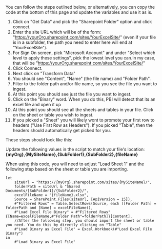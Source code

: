 You can follow the steps outlined below, or alternatively, you can copy the code at the bottom of this page and update the variables and use it as is.

1. Click on "Get Data" and pick the "Sharepoint Folder" option and click connect.
2. Enter the site URL which will be of the form: "https://yourOrg.sharepoint.com/sites/YourExcelSite/" (even if your file is in a subfolder, the path you need to enter here will end at "YourExcelSite").
3. For Sign On screen, pick "Microsoft Account" and under "Select which level to apply these settings", pick the lowest level you can.In my case, that will be "https://yourOrg.sharepoint.com/sites/YourExcelSite/"
4. Click Connect.
5. Next click on "Transform Data"
6. You should see "Content", "Name" (the file name) and "Folder Path". 
7. Filter to the folder path and/or file name, so you see the file you want to ingest.
8. At this point you should see just the file you want to ingest.
9. Click on the "Binary" word. When you do this, PBI will detect that its an excel file and open it up
10. At this point you should see all the sheets and tables in your file. Click on the sheet or table you wish to ingest.
11. If you picked a "Sheet" you will likely wont to promote your first row to headers ("Use First Row as Headers"). If you picked "Table", then the headers should automatically get picked for you.


These steps should look like this:

Update the following values in the script to match your file's location: **{myOrg},{MySiteName},{SubFolder1},{SubFolder2},{fileName}**

When using this code, you will need to adjust "Load Sheet 1" and the following step based on the sheet or table you are importing. 

```
let
    siteUrl = "https://{myOrg}.sharepoint.com/sites/{MySiteName}/",
    folderPath = siteUrl & "Shared Documents/{SubFolder1}/{SubFolder2}/",
    excelFileName = "{fileName}.xlsx",
    Source = SharePoint.Files(siteUrl, [ApiVersion = 15]),
    #"Filtered Rows" = Table.SelectRows(Source, each ([Folder Path] = folderPath and [Name] = excelFileName)),
    #"Load Excel File Binary" = #"Filtered Rows"{[Name=excelFileName,#"Folder Path"=folderPath]}[Content],
    //After the following step, you should import the sheet or table you need. You do this by directly clicking on "Table"
    #"Load Binary as Excel File" = Excel.Workbook(#"Load Excel File Binary")
in
    #"Load Binary as Excel File"
```
